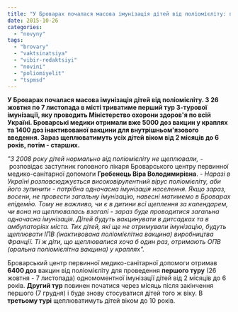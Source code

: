 ```yaml
---
title: "У Броварах почалася масова імунізація дітей від поліомієліту: першими щеплюватимуть дошкільнят"
date: 2015-10-26
categories: 
  - "novyny"
tags: 
  - "brovary"
  - "vaktsinatsiya"
  - "vibir-redaktsiyi"
  - "novini"
  - "poliomiyelit"
  - "tspmsd"
---
```


**У Броварах почалася масова імунізація дітей від поліомієліту. З 26 жовтня по 7 листопада в місті триватиме перший тур 3-турової імунізації, яку проводить Міністерство охорони здоров'я по всій Україні. Броварські медики отримали вже 5000 доз вакцин у краплях та 1400 доз інактивованої вакцини для внутрішньом'язового введення. Зараз щеплюватимуть усіх дітей віком від 2 місяців до 6 років, потім - старших.**

_"З 2008 року дітей нормально від поліомієліту не щеплювали, -_ розповідає заступник головного лікаря Броварського центру первинної медико-санітарної допомоги **Гребенець Віра Володимирівна**. - _Наразі в Україні розповсюджується високовірулентний вірус поліомієліту, аби його зупинити - потрібна одночасна імунізація населення. Якщо зараз, восени, не провести загальну імунізацію, навесні матимемо в Броварах епідемію. Тому не важливо, чи є в дитини всі щеплення за календарем, чи вона на щеплювалась взагалі - зараз буде проводитися загальна одночасна імунізація. Дітей будуть вакцинувати в дитсадках та в амбулаторіях міста._ _Тих дітей, які ще не отримували імунізацію, будуть щеплювати ІПВ (інактивована поліомієлітна вакцина) виробництва Франції. Ті ж діти, що щеплювалися хоча б один раз, отримають ОПВ (оральна поліомієлітна вакцина) у краплях"._

Броварський центр первинної медико-санітарної допомоги отримав **6400 доз** вакцин від поліомієліту для проведення **першого туру** (26 жовтня - 7 листопада) одномоментної імунізації дітей від 2 місяців до 6 років. **Другий тур** повинен початися через місяць після закінчення першого (7 грудня) і буде знову стосуватися дітей того ж віку. В **третьому турі** щеплюватимуть дітей віком до 10 років.
